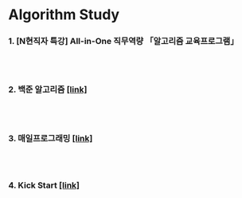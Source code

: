 # Algorithm Study


### 1. [N현직자 특강] All-in-One 직무역량 「알고리즘 교육프로그램」

<br><br>

### 2. 백준 알고리즘 [[link]](https://www.acmicpc.net/)
<br><br>


### 3. 매일프로그래밍  [[link]](https://mailprogramming.com/)
<br><br>


### 4. Kick Start  [[link]](https://codingcompetitions.withgoogle.com/kickstart)
<br><br>

